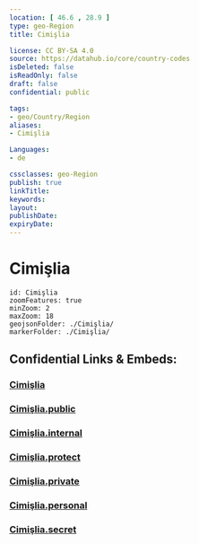 ```yaml
---
location: [ 46.6 , 28.9 ] 
type: geo-Region
title: Cimişlia

license: CC BY-SA 4.0
source: https://datahub.io/core/country-codes
isDeleted: false
isReadOnly: false
draft: false
confidential: public

tags:
- geo/Country/Region
aliases:
- Cimişlia

Languages:
- de

cssclasses: geo-Region
publish: true
linkTitle: 
keywords: 
layout: 
publishDate: 
expiryDate: 
---
```


# Cimişlia

```leaflet
id: Cimişlia
zoomFeatures: true 
minZoom: 2 
maxZoom: 18
geojsonFolder: ./Cimişlia/
markerFolder: ./Cimişlia/
```


## Confidential Links & Embeds: 

### [Cimişlia](/_Standards/Earth/Continent/Europe/Europe~East/Moldova/Districts~Moldova/Cimişlia.md) 

### [Cimişlia.public](/_public/Earth/Continent/Europe/Europe~East/Moldova/Districts~Moldova/Cimişlia.public.md) 

### [Cimişlia.internal](/_internal/Earth/Continent/Europe/Europe~East/Moldova/Districts~Moldova/Cimişlia.internal.md) 

### [Cimişlia.protect](/_protect/Earth/Continent/Europe/Europe~East/Moldova/Districts~Moldova/Cimişlia.protect.md) 

### [Cimişlia.private](/_private/Earth/Continent/Europe/Europe~East/Moldova/Districts~Moldova/Cimişlia.private.md) 

### [Cimişlia.personal](/_personal/Earth/Continent/Europe/Europe~East/Moldova/Districts~Moldova/Cimişlia.personal.md) 

### [Cimişlia.secret](/_secret/Earth/Continent/Europe/Europe~East/Moldova/Districts~Moldova/Cimişlia.secret.md)

